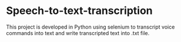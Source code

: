 # Speech-to-text-transcription
This project is developed in Python using selenium to transcript voice commands into text and write transcripted text into .txt file.
